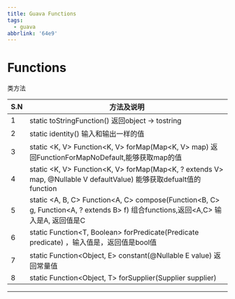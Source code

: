 ```yaml
---
title: Guava Functions
tags:
  - guava
abbrlink: '64e9'
---
```



# Functions

类方法

| S.N  | 方法及说明                                                   |
| ---- | ------------------------------------------------------------ |
| 1    | static toStringFunction() 返回object -> tostring             |
| 2    | static identity() 输入和输出一样的值                         |
| 3    | static <K, V> Function<K, V> forMap(Map<K, V> map) 返回FunctionForMapNoDefault,能够获取map的值 |
| 4    | static <K, V> Function<K, V> forMap(Map<K, ? extends V> map, @Nullable V defaultValue) 能够获取defualt值的function |
| 5    | static <A, B, C> Function<A, C> compose(Function<B, C> g, Function<A, ? extends B> f) 组合functions,返回<A,C> 输入是A, 返回值是C |
| 6    | static <T> Function<T, Boolean> forPredicate(Predicate<T> predicate) ，输入值是，返回值是bool值 |
| 7    | static <E> Function<Object, E> constant(@Nullable E value)  返回常量值 |
| 8    | static <T> Function<Object, T> forSupplier(Supplier<T> supplier) |

---
